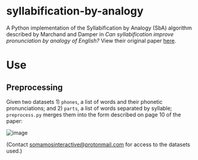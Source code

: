 # syllabification-by-analogy
A Python implementation of the Syllabification by Analogy (SbA) algorithm described by Marchand and Damper in _Can syllabification improve pronunciation by analogy of English?_ View their original paper [here](https://github.com/somamos/syllabification-by-analogy/files/13186641/Damper.Marchand.s.Can.syllabification.improve.pronunciation.by.analogy.of.English.pdf).

# Use
## Preprocessing
Given two datasets 1) `phones`, a list of words and their phonetic pronunciations; and 2) `parts`, a list of words separated by syllable; `preprocess.py` merges them into the form described on page 10 of the paper:

![image](https://github.com/somamos/syllabification-by-analogy/assets/141623014/20972aa6-35d1-42e3-a0da-2a387fb5df2f)

(Contact somamosinteractive@protonmail.com for access to the datasets used.) 
